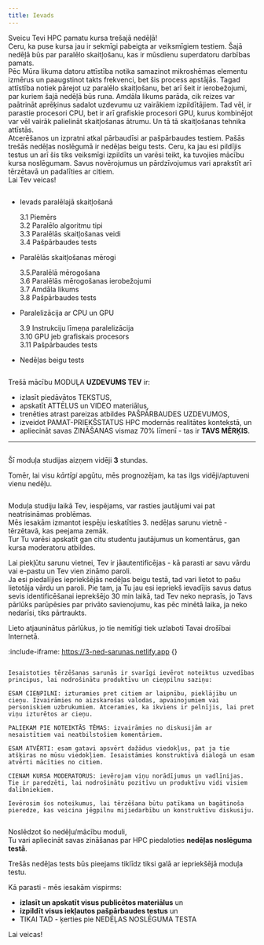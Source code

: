```yaml
---
title: Ievads
---
```


Sveicu Tevi HPC pamatu kursa trešajā nedēļā!  
Ceru, ka puse kursa jau ir sekmīgi pabeigta ar veiksmīgiem testiem. Šajā nedēļā būs par paralēlo skaitļošanu, kas ir mūsdienu superdatoru darbības pamats.  
Pēc Mūra likuma datoru attīstība notika samazinot mikroshēmas elementu izmērus un paaugstinot takts frekvenci, bet šis process apstājās. Tagad attīstība notiek pārejot uz paralēlo skaitļošanu, bet arī šeit ir ierobežojumi, par kuriem šajā nedēļā būs runa.
Amdāla likums parāda, cik reizes var paātrināt aprēķinus sadalot uzdevumu uz vairākiem izpildītājiem. Tad vēl, ir parastie procesori CPU, bet ir arī grafiskie procesori GPU, kurus kombinējot var vēl vairāk palielināt skaitļošanas ātrumu. Un tā tā skaitļošanas tehnika attīstās.  
Atcerēšanos un izpratni atkal pārbaudīsi ar pašpārbaudes testiem. Pašās trešās nedēļas noslēgumā ir nedēļas beigu tests. Ceru, ka jau esi pildījis testus un arī šis tiks veiksmīgi izpildīts un varēsi teikt, ka tuvojies mācību kursa noslēgumam. Savus novērojumus un pārdzīvojumus vari aprakstīt arī tērzētavā un padalīties ar citiem.  
Lai Tev veicas!


```attention-note {label: "Trešās nedēļas tēmas"}
```
- Ievads paralēlajā skaitļošanā
   
    3.1 Piemērs  
    3.2 Paralēlo algoritmu tipi  
    3.3 Paralēlās skaitļošanas veidi  
    3.4 Pašpārbaudes tests  

- Paralēlās skaitļošanas mērogi

    3.5.Paralēlā mērogošana  
    3.6 Paralēlās mērogošanas ierobežojumi  
    3.7 Amdāla likums  
    3.8 Pašpārbaudes tests  

- Paralelizācija ar CPU un GPU

    3.9 Instrukciju līmeņa paralelizācija  
    3.10 GPU jeb grafiskais procesors  
    3.11 Pašpārbaudes tests  

- Nedēļas beigu tests

```attention-note {label: "Tavs uzdevums"}
```
Trešā mācību MODUĻA **UZDEVUMS TEV** ir:
- izlasīt piedāvātos TEKSTUS,
- apskatīt ATTĒLUS un VIDEO materiālus,
- trenēties atrast pareizas atbildes PAŠPĀRBAUDES UZDEVUMOS,
- izveidot PAMAT-PRIEKŠSTATUS HPC modernās realitātes kontekstā, un
- apliecināt savas ZINĀŠANAS vismaz 70% līmenī - tas ir **TAVS MĒRĶIS**.

---

```attention-note {label: "Studijas prasa Tavu laiku"}
```
Šī moduļa studijas aizņem vidēji **3** stundas.

<!--
[STUDIJAS VARAM TURPINĀT ŠEIT!](https://hpc-pamati-saturs.learning.lv/preview/3-modulis/1_1) -->

Tomēr, lai visu *kārtīgi* apgūtu, mēs prognozējam, ka tas ilgs vidēji/aptuveni vienu nedēļu.

```attention-note {label: "Tu neesi viens - piedalies diskusijā"}
```
Moduļa studiju laikā Tev, iespējams, var rasties jautājumi vai pat neatrisināmas problēmas.  
Mēs iesakām izmantot iespēju ieskatīties 3. nedēļas sarunu vietnē - tērzētavā, kas peejama zemāk.  
Tur Tu varēsi apskatīt gan citu studentu jautājumus un komentārus, gan kursa moderatoru atbildes.  

Lai piekļūtu sarunu vietnei, Tev ir jāautentificējas  - kā parasti ar savu vārdu vai e-pastu un Tev vien zināmo paroli.   
Ja esi piedalījies iepriekšējās nedēļas beigu testā, tad vari lietot to pašu lietotāja vārdu un paroli.
Pie tam, ja Tu jau esi iepriekš ievadījis savus datus sevis identificēšanai ieprekšējo 30 min laikā, tad Tev neko neprasīs, jo Tavs pārlūks parūpēsies par privāto savienojumu, kas pēc minētā laika, ja neko nedarīsi, tiks pārtraukts. 

Lieto atjauninātus pārlūkus, jo tie nemitīgi tiek uzlaboti Tavai drošībai Internetā.


:include-iframe: https://3-ned-sarunas.netlify.app {}

```attention-recommendation {label: "Atceries!"}

Iesaistoties tērzēšanas sarunās ir svarīgi ievērot noteiktus uzvedības principus, lai nodrošinātu produktīvu un cieņpilnu saziņu:

ESAM CIEŅPILNI: izturamies pret citiem ar laipnību, pieklājību un cieņu. Izvairāmies no aizskarošas valodas, apvainojumiem vai personiskiem uzbrukumiem. Atceramies, ka ikviens ir pelnījis, lai pret viņu izturētos ar cieņu.

PALIEKAM PIE NOTEIKTĀS TĒMAS: izvairāmies no diskusijām ar nesaistītiem vai neatbilstošiem komentāriem.

ESAM ATVĒRTI: esam gatavi apsvērt dažādus viedokļus, pat ja tie atšķiras no mūsu viedokļiem. Iesaistāmies konstruktīvā dialogā un esam atvērti mācīties no citiem.

CIENAM KURSA MODERATORUS: ievērojam viņu norādījumus un vadlīnijas. Tie ir paredzēti, lai nodrošinātu pozitīvu un produktīvu vidi visiem dalībniekiem.

Ievērosim šos noteikumus, lai tērzēšana būtu patīkama un bagātinoša pieredze, kas veicina jēgpilnu mijiedarbību un konstruktīvu diskusiju.
```
<!--
[SARUNU VIETNE - TĒRZĒTAVA](https://3-ned-sarunas.netlify.app/) -->

```attention-note {label: "Kā pārliecināties, vai Tu esi ieguvis jaunas zināšanas"}
```
Noslēdzot šo nedēļu/mācību moduli,  
Tu vari apliecināt savas zināšanas par HPC piedaloties **nedēļas noslēguma testā**.  

<!--
[3.NEDĒĻAS TESTS](https://hpc-pamati.learning.lv/exam) -->
Trešās nedēļas tests būs pieejams tiklīdz tiksi galā ar iepriekšējā moduļa testu.

Kā parasti - mēs iesakām vispirms:
-  **izlasīt un apskatīt visus publicētos materiālus** un 
- **izpildīt visus iekļautos pašpārbaudes testus** un 
- TIKAI TAD - ķerties pie NEDĒĻAS NOSLĒGUMA TESTA

Lai veicas!
